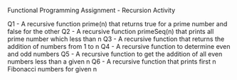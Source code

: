 Functional Programming Assignment - Recursion Activity

Q1 - A recursive function prime(n) that returns true for a prime number and false for the other
Q2 - A recursive function primeSeq(n) that prints all prime number which less than n
Q3 - A recursive function that returns the addition of numbers from 1 to n
Q4 - A recursive function to determine even and odd numbers
Q5 - A recursive function to get the addition of all even numbers less than a given n
Q6 - A recursive function that prints first n Fibonacci numbers for given n

